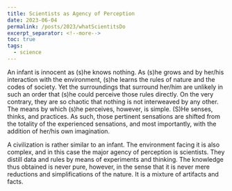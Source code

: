 ```yaml
---
title: Scientists as Agency of Perception
date: 2023-06-04
permalink: /posts/2023/whatScientitsDo
excerpt_separator: <!--more-->
toc: true
tags:
  - science
---
```

<!--more-->
An infant is innocent as (s)he knows nothing. As (s)he grows and by her/his interaction with the environment, (s)he learns the rules of nature and the codes of society. Yet the surroundings that surround her/him are unlikely in such an order that (s)he could perceive those rules directly. On the very contrary, they are so chaotic that nothing is not interweaved by any other. The means by which (s)he perceives, however, is simple. (S)He senses, thinks, and practices. As such, those pertinent sensations are shifted from the totality of the experienced sensations, and most importantly, with the addition of her/his own imagination.

A civilization is rather similar to an infant. The environment facing it is also complex, and in this case the major agency of perception is scientists. They distill data and rules by means of experiments and thinking. The knowledge thus obtained is never pure, however, in the sense that it is never mere reductions and simplifications of the nature. It is a mixture of artifacts and facts.
